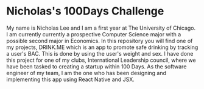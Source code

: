 # Nicholas's 100Days Challenge
My name is Nicholas Lee and I am a first year at The University of Chicago. 
I am currently currently a prospective Computer Science major with a possible second major in Economics.
In this repository you will find one of my projects, DRINK.ME which is an app to promote safe drinking by tracking a user's BAC.
This is done by using the user's weight and sex. I have done this project for one of my clubs, International Leadership council, where we have been tasked to creating a startup within 100 Days. As the software engineer of my team, I am the one who has been designing and implementing this app using React Native and JSX. 

